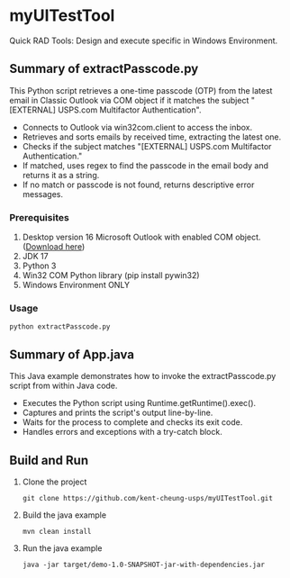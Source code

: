 # myUITestTool
Quick RAD Tools: Design and execute specific in Windows Environment.

## Summary of extractPasscode.py
This Python script retrieves a one-time passcode (OTP) from the latest email in Classic Outlook via COM object if it matches the subject "[EXTERNAL] USPS.com Multifactor Authentication".

* Connects to Outlook via win32com.client to access the inbox.
* Retrieves and sorts emails by received time, extracting the latest one.
* Checks if the subject matches "[EXTERNAL] USPS.com Multifactor Authentication."
* If matched, uses regex to find the passcode in the email body and returns it as a string.
* If no match or passcode is not found, returns descriptive error messages.

### Prerequisites
1. Desktop version 16 Microsoft Outlook with enabled COM object. ([Download here](https://usps365.sharepoint.com/:u:/r/sites/PPCOnboardingTool/Shared%20Documents/General/Misc_))
2. JDK 17
3. Python 3
4. Win32 COM Python library (pip install pywin32)
5. Windows Environment ONLY

### Usage
```
python extractPasscode.py
```
   
## Summary of App.java
This Java example demonstrates how to invoke the extractPasscode.py script from within Java code.

* Executes the Python script using Runtime.getRuntime().exec().
* Captures and prints the script's output line-by-line.
* Waits for the process to complete and checks its exit code.
* Handles errors and exceptions with a try-catch block.

## Build and Run

1. Clone the project
   ```
   git clone https://github.com/kent-cheung-usps/myUITestTool.git
   ```
2. Build the java example
   ```
   mvn clean install
   ```
3. Run the java example
   ```
   java -jar target/demo-1.0-SNAPSHOT-jar-with-dependencies.jar
   ```
